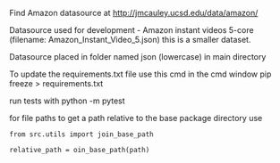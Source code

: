 Find  Amazon datasource at http://jmcauley.ucsd.edu/data/amazon/

Datasource used for development - Amazon instant videos 5-core (filename: Amazon_Instant_Video_5.json) this is a smaller dataset.

Datasource placed in folder named json (lowercase) in main directory

To update the requirements.txt file use this cmd in the cmd window
pip freeze > requirements.txt

run tests with 
python -m pytest

for file paths to get a path relative to the base package directory use

    from src.utils import join_base_path

    relative_path = oin_base_path(path)

